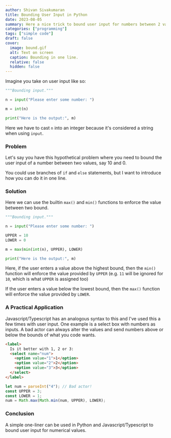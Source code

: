 ```yaml
---
author: Shivan Sivakumaran
title: Bounding User Input in Python
date: 2023-08-05
summary: Here a nice trick to bound user input for numbers between 2 values.
categories: ["programming"]
tags: ["simple code"]
draft: false
cover:
  image: bound.gif
  alt: Text on screen
  caption: Bounding in one line.
  relative: false
  hidden: false
---
```


Imagine you take on user input like so:

```python
"""Bounding input."""

n = input("Please enter some number: ")

m = int(n)

print("Here is the output:", m)
```

Here we have to cast `n` into an integer because it's considered a string when using `input`.

### Problem

Let's say you have this hypothetical problem where you need to bound the user input of a number between two values, say 10 and 0.

You could use branches of `if` and `else` statements, but I want to introduce how you can do it in one line.

### Solution

Here we can use the builtin `max()` and `min()` functions to enforce the value between two bound.

```python
"""Bounding input."""

n = input("Please enter some number: ")

UPPER = 10
LOWER = 0

m = max(min(int(n), UPPER), LOWER)

print("Here is the output:", m)
```

Here, if the user enters a value above the highest bound, then the `min()` function will enforce the value provided by `UPPER` (e.g. `11` will be ignored for `10`, which is what `UPPER` is assigned too)

If the user enters a value below the lowest bound, then the `max()` function will enforce the value provided by `LOWER`.

### A Practical Application

Javascript/Typescript has an analogous syntax to this and I've used this a few times with user input. One example is a select box with numbers as inputs. A bad actor can always alter the values and send numbers above or below the bounds of what you code wants.

```html
<label>
  Is it better with 1, 2 or 3:
  <select name="num">
    <option value="1">1</option>
    <option value="2">2</option>
    <option value="3">3</option>
  </select>
</label>
```

```javascript
let num = parseInt("4"); // Bad actor!
const UPPER = 3;
const LOWER = 1;
num = Math.max(Math.min(num, UPPER), LOWER);
```

### Conclusion

A simple one-liner can be used in Python and Javascript/Typescript to bound user input for numerical values.
